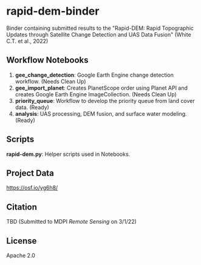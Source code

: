 # rapid-dem-binder

Binder containing submitted results to the "Rapid-DEM: Rapid Topographic Updates through Satellite Change Detection and UAS Data Fusion" (White C.T. et al., 2022)

## Workflow Notebooks

1. **gee_change_detection**: Google Earth Engine change detection workflow. (Needs Clean Up)
2. **gee_import_planet**: Creates PlanetScope order using Planet API and creates Google Earth Engine ImageCollection. (Needs Clean Up)
3. **priority_queue**: Workflow to develop the priority queue from land cover data. (Ready)
4. **analysis**: UAS processing, DEM fusion, and surface water modeling. (Ready)

## Scripts

**rapid-dem.py**: Helper scripts used in Notebooks.

## Project Data

https://osf.io/yg6h8/

## Citation

TBD (Submitted to MDPI *Remote Sensing* on 3/1/22)

## License

Apache 2.0